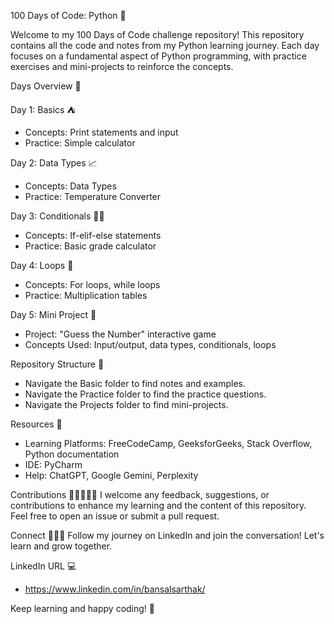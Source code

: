 100 Days of Code: Python 🐍

Welcome to my 100 Days of Code challenge repository! 
This repository contains all the code and notes from my Python learning journey. 
Each day focuses on a fundamental aspect of Python programming, with practice exercises and mini-projects to reinforce the concepts.


Days Overview 📅

Day 1: Basics ⛺️
- Concepts: Print statements and input
- Practice: Simple calculator

Day 2: Data Types 📈
- Concepts: Data Types
- Practice: Temperature Converter

Day 3: Conditionals ☝🏻
- Concepts: If-elif-else statements
- Practice: Basic grade calculator

Day 4: Loops 🔁
- Concepts: For loops, while loops
- Practice: Multiplication tables

Day 5: Mini Project 🎳
- Project: "Guess the Number" interactive game
- Concepts Used: Input/output, data types, conditionals, loops


Repository Structure 🕋
- Navigate the Basic folder to find notes and examples.
- Navigate the Practice folder to find the practice questions.
- Navigate the Projects folder to find mini-projects.


Resources 🛜
- Learning Platforms: FreeCodeCamp, GeeksforGeeks, Stack Overflow, Python documentation
- IDE: PyCharm
- Help: ChatGPT, Google Gemini, Perplexity


Contributions 👨🏻‍🤝‍👨🏼
I welcome any feedback, suggestions, or contributions to enhance my learning and the content of this repository. 
Feel free to open an issue or submit a pull request.


Connect 💁🏻‍♂️
Follow my journey on LinkedIn and join the conversation! 
Let's learn and grow together.

LinkedIn URL 💻
- https://www.linkedin.com/in/bansalsarthak/


Keep learning and happy coding! 🎯
